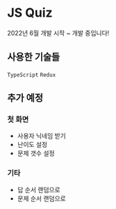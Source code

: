 # JS Quiz

2022년 6월 개발 시작 ~ 개발 중입니다!

## 사용한 기술들
 
`TypeScript` `Redux`

## 추가 예정

### 첫 화면
- 사용자 닉네임 받기 
- 난이도 설정
- 문제 갯수 설정

### 기타
- 답 순서 랜덤으로
- 문제 순서 랜덤으로

